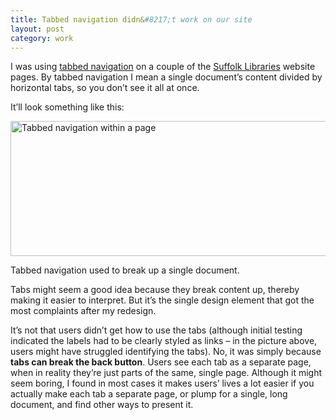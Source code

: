 ```yaml
---
title: Tabbed navigation didn&#8217;t work on our site
layout: post
category: work
---
```

I was using [tabbed navigation][1] on a couple of the [Suffolk Libraries][2] website pages. By tabbed navigation I mean a single document&#8217;s content divided by horizontal tabs, so you don&#8217;t see it all at once.

It&#8217;ll look something like this:

<img src="http://leonpaternoster.com/wp-content/uploads/2014/07/tabs.gif" alt="Tabbed navigation within a page" width="860" height="216" />

<p class="figcaption">Tabbed navigation used to break up a single document.</p>

Tabs might seem a good idea because they break content up, thereby making it easier to interpret. But it&#8217;s the single design element that got the most complaints after my redesign.

It&#8217;s not that users didn&#8217;t get how to use the tabs (although initial testing indicated the labels had to be clearly styled as links – in the picture above, users might have struggled identifying the tabs). No, it was simply because **tabs can break the back button**. Users see each tab as a separate page, when in reality they&#8217;re just parts of the same, single page. Although it might seem boring, I found in most cases it makes users&#8217; lives a lot easier if you actually make each tab a separate page, or plump for a single, long document, and find other ways to present it.

 [1]: http://foundation.zurb.com/docs/components/tabs.html
 [2]: http://suffolklibraries.co.uk
